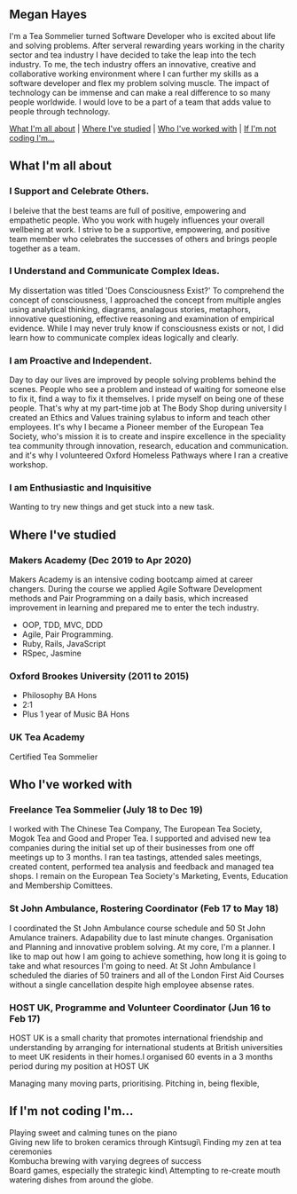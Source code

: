 ## Megan Hayes

I'm a Tea Sommelier turned Software Developer who is excited about life and solving problems. After serveral rewarding years working in the charity sector and tea industry I have decided to take the leap into the tech industry. To me, the tech industry offers an innovative, creative and collaborative working environment where I can further my skills as a software developer and flex my problem solving muscle. The impact of technology can be immense and can make a real difference to so many people worldwide. I would love to be a part of a team that adds value to people through technology.  

[What I'm all about](#What_I'm_all_about) | [Where I've studied](#Where_I've_studied) | [Who I've worked with](#Who_I've_worked_with) | [If I'm not coding I'm...](#If_I'm_not_coding_I'm...)

## <a name="What_I'm_all_about">What I'm all about</a>


### I Support and Celebrate Others.

I beleive that the best teams are full of positive, empowering and empathetic people. Who you work with hugely influences your overall wellbeing at work. I strive to be a supportive, empowering, and positive team member who celebrates the successes of others and brings people together as a team. 

### I Understand and Communicate Complex Ideas. 

My dissertation was titled 'Does Consciousness Exist?' To comprehend the concept of consciousness, I approached the concept from  multiple angles using analytical thinking, diagrams, analagous stories, metaphors, innovative questioning, effective reasoning and examination of empirical evidence. While I may never truly know if consciousness exists or not, I did learn how to communicate complex ideas logically and clearly.  

### I am Proactive and Independent. 

Day to day our lives are improved by people solving problems behind the scenes. People who see a problem and instead of waiting for someone else to fix it, find a way to fix it themselves. I pride myself on being one of these people. That's why at my part-time job at The Body Shop during university I created an Ethics and Values training sylabus to inform and teach other employees. It's why I became a Pioneer member of the European Tea Society, who's mission it is to create and inspire excellence in the speciality tea community through innovation, research, education and communication. and it's why I volunteered Oxford Homeless Pathways where I ran a creative workshop. 


### I am Enthusiastic and Inquisitive 

Wanting to try new things and get stuck into a new task. 

## <a name="Where_I've_studied">Where I've studied</a>

### Makers Academy (Dec 2019 to Apr 2020)

Makers Academy is an intensive coding bootcamp aimed at career changers. During the course we applied Agile Software Development methods and Pair Programming on a daily basis, which increased improvement in learning and prepared me to enter the tech industry.  

- OOP, TDD, MVC, DDD
- Agile, Pair Programming.
- Ruby, Rails, JavaScript
- RSpec, Jasmine

### Oxford Brookes University (2011 to 2015)

- Philosophy BA Hons 
- 2:1 
- Plus 1 year of Music BA Hons

### UK Tea Academy

Certified Tea Sommelier 

## <a name="Who_I've_worked_with">Who I've worked with</a>

### Freelance Tea Sommelier (July 18 to Dec 19)    

I worked with The Chinese Tea Company, The European Tea Society, Mogok Tea and Good and Proper Tea. I supported and advised new tea companies during the initial set up of their businesses from one off meetings up to 3 months. I ran tea tastings, attended sales meetings, created content, performed tea analysis and feedback and managed tea shops. I remain on the European Tea Society's Marketing, Events, Education and Membership Comittees. 


### St John Ambulance, Rostering Coordinator (Feb 17 to May 18)

I coordinated the St John Ambulance course schedule and 50 St John Amulance trainers. Adapability due to last minute changes. Organisation and Planning and innovative problem solving.
At my core, I'm a planner. I like to map out how I am going to achieve something, how long it is going to take and what resources I'm going to need. At St John Ambulance I scheduled the diaries of 50 trainers and all of the London First Aid Courses without a single cancellation despite high employee absense rates.  


### HOST UK, Programme and Volunteer Coordinator (Jun 16 to Feb 17)   

HOST UK is a small charity that promotes international friendship and understanding by arranging for international students at British universities to meet UK residents in their homes.I organised 60 events in a 3 months period during my position at HOST UK 

Managing many moving parts, prioritising. Pitching in, being flexible,

## <a name="If_I'm_not_coding_I'm...">If I'm not coding I'm...</a>

Playing sweet and calming tunes on the piano\
Giving new life to broken ceramics through Kintsugi\ 
Finding my zen at tea ceremonies\
Kombucha brewing with varying degrees of success\
Board games, especially the strategic kind\ 
Attempting to re-create mouth watering dishes from around the globe.
